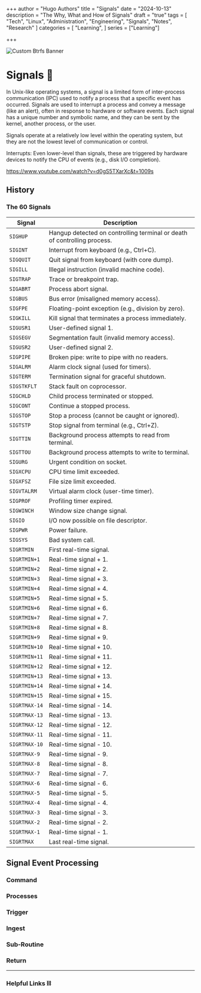+++
author = "Hugo Authors"
title = "Signals"
date = "2024-10-13"
description = "The Why, What and How of Signals"
draft = "true"
tags = [
  "Tech", "Linux", "Administration", "Engineering", "Signals", "Notes", "Research"
]
categories = [
    "Learning",
]
series = ["Learning"]

+++

<!--more-->

![Custom Btrfs Banner](https://trevorsmale.github.io/techblog/images/Btrfs/btrfslogo.png)

# Signals 🚥

In Unix-like operating systems, a signal is a limited form of inter-process communication (IPC) used to notify a process that a specific event has occurred. Signals are used to interrupt a process and convey a message (like an alert), often in response to hardware or software events. Each signal has a unique number and symbolic name, and they can be sent by the kernel, another process, or the user.

Signals operate at a relatively low level within the operating system, but they are not the lowest level of communication or control.

Interrupts: Even lower-level than signals, these are triggered by hardware devices to notify the CPU of events (e.g., disk I/O completion).

https://www.youtube.com/watch?v=d0gS5TXarXc&t=1009s


## History



### The 60 Signals

| Signal        | Description                                                                 |
|---------------|-----------------------------------------------------------------------------|
| `SIGHUP`      | Hangup detected on controlling terminal or death of controlling process.   |
| `SIGINT`      | Interrupt from keyboard (e.g., Ctrl+C).                                     |
| `SIGQUIT`     | Quit signal from keyboard (with core dump).                                 |
| `SIGILL`      | Illegal instruction (invalid machine code).                                 |
| `SIGTRAP`     | Trace or breakpoint trap.                                                   |
| `SIGABRT`     | Process abort signal.                                                       |
| `SIGBUS`      | Bus error (misaligned memory access).                                       |
| `SIGFPE`      | Floating-point exception (e.g., division by zero).                          |
| `SIGKILL`     | Kill signal that terminates a process immediately.                          |
| `SIGUSR1`     | User-defined signal 1.                                                      |
| `SIGSEGV`     | Segmentation fault (invalid memory access).                                 |
| `SIGUSR2`     | User-defined signal 2.                                                      |
| `SIGPIPE`     | Broken pipe: write to pipe with no readers.                                 |
| `SIGALRM`     | Alarm clock signal (used for timers).                                       |
| `SIGTERM`     | Termination signal for graceful shutdown.                                   |
| `SIGSTKFLT`   | Stack fault on coprocessor.                                                 |
| `SIGCHLD`     | Child process terminated or stopped.                                        |
| `SIGCONT`     | Continue a stopped process.                                                 |
| `SIGSTOP`     | Stop a process (cannot be caught or ignored).                               |
| `SIGTSTP`     | Stop signal from terminal (e.g., Ctrl+Z).                                   |
| `SIGTTIN`     | Background process attempts to read from terminal.                          |
| `SIGTTOU`     | Background process attempts to write to terminal.                           |
| `SIGURG`      | Urgent condition on socket.                                                 |
| `SIGXCPU`     | CPU time limit exceeded.                                                    |
| `SIGXFSZ`     | File size limit exceeded.                                                   |
| `SIGVTALRM`   | Virtual alarm clock (user-time timer).                                      |
| `SIGPROF`     | Profiling timer expired.                                                    |
| `SIGWINCH`    | Window size change signal.                                                  |
| `SIGIO`       | I/O now possible on file descriptor.                                        |
| `SIGPWR`      | Power failure.                                                              |
| `SIGSYS`      | Bad system call.                                                            |
| `SIGRTMIN`    | First real-time signal.                                                     |
| `SIGRTMIN+1`  | Real-time signal + 1.                                                       |
| `SIGRTMIN+2`  | Real-time signal + 2.                                                       |
| `SIGRTMIN+3`  | Real-time signal + 3.                                                       |
| `SIGRTMIN+4`  | Real-time signal + 4.                                                       |
| `SIGRTMIN+5`  | Real-time signal + 5.                                                       |
| `SIGRTMIN+6`  | Real-time signal + 6.                                                       |
| `SIGRTMIN+7`  | Real-time signal + 7.                                                       |
| `SIGRTMIN+8`  | Real-time signal + 8.                                                       |
| `SIGRTMIN+9`  | Real-time signal + 9.                                                       |
| `SIGRTMIN+10` | Real-time signal + 10.                                                      |
| `SIGRTMIN+11` | Real-time signal + 11.                                                      |
| `SIGRTMIN+12` | Real-time signal + 12.                                                      |
| `SIGRTMIN+13` | Real-time signal + 13.                                                      |
| `SIGRTMIN+14` | Real-time signal + 14.                                                      |
| `SIGRTMIN+15` | Real-time signal + 15.                                                      |
| `SIGRTMAX-14` | Real-time signal - 14.                                                      |
| `SIGRTMAX-13` | Real-time signal - 13.                                                      |
| `SIGRTMAX-12` | Real-time signal - 12.                                                      |
| `SIGRTMAX-11` | Real-time signal - 11.                                                      |
| `SIGRTMAX-10` | Real-time signal - 10.                                                      |
| `SIGRTMAX-9`  | Real-time signal - 9.                                                       |
| `SIGRTMAX-8`  | Real-time signal - 8.                                                       |
| `SIGRTMAX-7`  | Real-time signal - 7.                                                       |
| `SIGRTMAX-6`  | Real-time signal - 6.                                                       |
| `SIGRTMAX-5`  | Real-time signal - 5.                                                       |
| `SIGRTMAX-4`  | Real-time signal - 4.                                                       |
| `SIGRTMAX-3`  | Real-time signal - 3.                                                       |
| `SIGRTMAX-2`  | Real-time signal - 2.                                                       |
| `SIGRTMAX-1`  | Real-time signal - 1.                                                       |
| `SIGRTMAX`    | Last real-time signal.                                                      |


## Signal Event Processing

### Command

### Processes

### Trigger

### Ingest

### Sub-Routine

### Return


---

### Helpful Links ⛓️


[^1]: Example [Article](website) Publisher, 2024.


